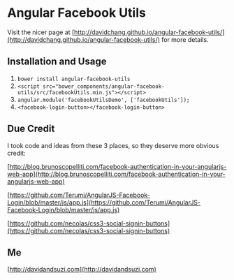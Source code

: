 Angular Facebook Utils
===================

Visit the nicer page at [http://davidchang.github.io/angular-facebook-utils/](http://davidchang.github.io/angular-facebook-utils/) for more details.

Installation and Usage
----------------------

1. ``bower install angular-facebook-utils``
2. ``<script src="bower_components/angular-facebook-utils/src/facebookUtils.min.js"></script>``
3. ``angular.module('facebookUtilsDemo', ['facebookUtils']);``
4. ``<facebook-login-button></facebook-login-button>``


Due Credit
----------

I took code and ideas from these 3 places, so they deserve more obvious credit:

[http://blog.brunoscopelliti.com/facebook-authentication-in-your-angularjs-web-app](http://blog.brunoscopelliti.com/facebook-authentication-in-your-angularjs-web-app)

[https://github.com/Terumi/AngularJS-Facebook-Login/blob/master/js/app.js](https://github.com/Terumi/AngularJS-Facebook-Login/blob/master/js/app.js)

[https://github.com/necolas/css3-social-signin-buttons](https://github.com/necolas/css3-social-signin-buttons)


Me
--
[http://davidandsuzi.com](http://davidandsuzi.com)
